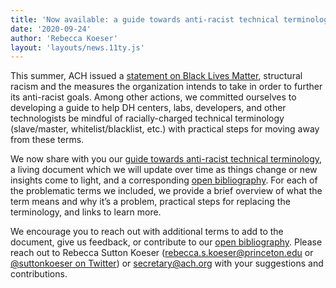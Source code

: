```yaml
---
title: 'Now available: a guide towards anti-racist technical terminology'
date: '2020-09-24'
author: 'Rebecca Koeser'
layout: 'layouts/news.11ty.js'
---
```

This summer, ACH issued a [statement on Black Lives Matter](/news/2020/06/ach-statement-on-black-lives-matter-structural-racism-and-our-organization/), structural racism and the measures the organization intends to take in order to further its anti-racist goals. Among other actions, we committed ourselves to developing a guide to help DH centers, labs, developers, and other technologists be mindful of racially-charged technical terminology (slave/master, whitelist/blacklist, etc.) with practical steps for moving away from these terms.

We now share with you our [guide towards anti-racist technical terminology](/news/2020/09/toward-anti-racist-technical-terminology/), a living document which we will update over time as things change or new insights come to light, and a corresponding [open bibliography](https://www.zotero.org/groups/2554430/ach_inclusive_technology). For each of the problematic terms we included, we provide a brief overview of what the term means and why it’s a problem, practical steps for replacing the terminology, and links to learn more.

We encourage you to reach out with additional terms to add to the document, give us feedback, or contribute to our [open bibliography](https://www.zotero.org/groups/2554430/ach_inclusive_technology). Please reach out to Rebecca Sutton Koeser ([rebecca.s.koeser@princeton.edu](mailto:rebecca.s.koeser@princeton.edu) or [@suttonkoeser on Twitter](https://twitter.com/suttonkoeser)) or [secretary@ach.org](mailto:secretary@ach.org) with your suggestions and contributions.
